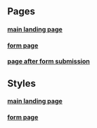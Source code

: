## Pages

#### [main landing page](index.html)

#### [form page](form.html)

#### [page after form submission](form-thank-you.html)

## Styles

#### [main landing page](/css/main-site.css)

#### [form page](/css/form.css)
